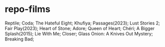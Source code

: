 # repo-films
Reptile;
Coda;
The Hateful Eight;
Khufiya;
Passages(2023);
Lust Stories 2;
Fair Play(2023);
Heart of Stone;
Adore;
Queen of Heart;
Chéri;
A Bigger Splash(2015);
Lie With Me;
Closer;
Glass Onion: A Knives Out Mystery;
Breaking Bad;

